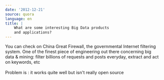 ```yaml
---
date: '2012-12-21'
source: quora
language: en
title: |
    What are some interesting Big Data products
    and applications?
---
```


You can check on China Great Firewall, the governmental Internet
filtering system. One of the finest piece of engineering out there
concerning big data & mining: filter billions of requests and posts
everyday, extract and act on keywords, etc\
\
Problem is : it works quite well but isn\'t really open source
